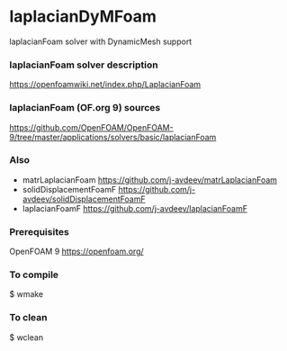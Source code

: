 # laplacianDyMFoam
laplacianFoam solver with DynamicMesh support

### laplacianFoam solver description
https://openfoamwiki.net/index.php/LaplacianFoam

### laplacianFoam (OF.org 9) sources
https://github.com/OpenFOAM/OpenFOAM-9/tree/master/applications/solvers/basic/laplacianFoam


### Also
* matrLaplacianFoam https://github.com/j-avdeev/matrLaplacianFoam
* solidDisplacementFoamF https://github.com/j-avdeev/solidDisplacementFoamF
* laplacianFoamF https://github.com/j-avdeev/laplacianFoamF


### Prerequisites
OpenFOAM 9 https://openfoam.org/

### To compile
$ wmake

### To clean
$ wclean




